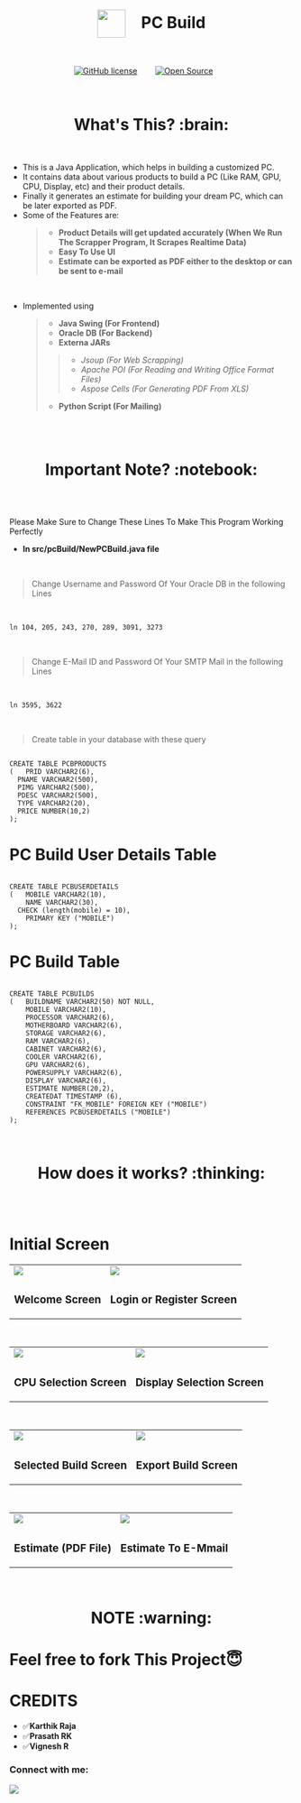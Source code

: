 <h1 align="center"><img align="center" src="https://user-images.githubusercontent.com/64122408/118642285-c8965580-b7f8-11eb-9838-b1780fbc7dbc.png" height=50px width=50px>&emsp;PC Build</h1>
<br/>

<div align="center">

[![GitHub license](https://img.shields.io/github/license/Naereen/StrapDown.js.svg)](https://github.com/mr-anonymous-official/PC-Build/blob/master/LICENSE)&emsp;&emsp;
[![Open Source](https://badges.frapsoft.com/os/v1/open-source.svg?v=103)](https://opensource.org/)&emsp;&emsp;

</div>
<br/>

<h1 align="center"><b>What's This? :brain:</b></h1>
<br/>

* This is a Java Application, which helps in building a customized PC.
* It contains data about various products to build a PC (Like RAM, GPU, CPU, Display, etc) and their product details.
* Finally it generates an estimate for building your dream PC, which can be later exported as PDF.
* Some of the Features are:
  > * **Product Details will get updated accurately (When We Run The Scrapper Program, It Scrapes Realtime Data)**
  > * **Easy To Use UI**
  > * **Estimate can be exported as PDF either to the desktop or can be sent to e-mail**
<br/>

* Implemented using
  > * **Java Swing (For Frontend)**
  > * **Oracle DB (For Backend)**
  > * **Externa JARs**
  > > * *Jsoup (For Web Scrapping)*
  > > * *Apache POI (For Reading and Writing Office Format Files)*
  > > * *Aspose Cells (For Generating PDF From XLS)*
  > * **Python Script (For Mailing)**
<br/>

<br/>

<h1 align="center"><b>Important Note? :notebook:</b></h1>

<br/>
<br/>

Please Make Sure to Change These Lines To Make This Program Working Perfectly

* **In src/pcBuild/NewPCBuild.java file**
<br/>

> Change Username and Password Of Your Oracle DB in the following Lines
<br/>

```
ln 104, 205, 243, 270, 289, 3091, 3273
```
<br/>

> Change E-Mail ID and Password Of Your SMTP Mail in the following Lines
<br/>

```
ln 3595, 3622
```
<br/>

> Create table in your database with these query
```

CREATE TABLE PCBPRODUCTS
(	PRID VARCHAR2(6), 
  PNAME VARCHAR2(500),
  PIMG VARCHAR2(500), 
  PDESC VARCHAR2(500), 
  TYPE VARCHAR2(20), 
  PRICE NUMBER(10,2)
);
```
# PC Build User Details Table

```

CREATE TABLE PCBUSERDETAILS
(	MOBILE VARCHAR2(10), 
	NAME VARCHAR2(30), 
  CHECK (length(mobile) = 10), 
	PRIMARY KEY ("MOBILE")
);

```

# PC Build Table

```

CREATE TABLE PCBUILDS
(	BUILDNAME VARCHAR2(50) NOT NULL, 
	MOBILE VARCHAR2(10), 
	PROCESSOR VARCHAR2(6), 
	MOTHERBOARD VARCHAR2(6), 
	STORAGE VARCHAR2(6), 
	RAM VARCHAR2(6), 
	CABINET VARCHAR2(6), 
	COOLER VARCHAR2(6), 
	GPU VARCHAR2(6), 
	POWERSUPPLY VARCHAR2(6), 
	DISPLAY VARCHAR2(6), 
	ESTIMATE NUMBER(20,2), 
	CREATEDAT TIMESTAMP (6), 
	CONSTRAINT "FK_MOBILE" FOREIGN KEY ("MOBILE")
	REFERENCES PCBUSERDETAILS ("MOBILE")
);

```
<br/>
<h1 align="center"><b>How does it works? :thinking:</b></h1>

<br/>
<br/>

# Initial Screen

<table>
<tr>
<td><img src="https://user-images.githubusercontent.com/64122408/118637206-2a53c100-b7f3-11eb-8ac1-9fc9d2fcf9f7.png"/></td>
<td><img src="https://user-images.githubusercontent.com/64122408/118637447-70a92000-b7f3-11eb-8038-7245fb4e5193.png"/></td>
</tr>
<tr>
  <td><h3>Welcome Screen</h3></td>
  <td><h3>Login or Register Screen</h3></td>
</tr>
</table>
<br/>

<table>
<tr>
<td><img src="https://user-images.githubusercontent.com/64122408/118637701-ba920600-b7f3-11eb-8d0e-dec7a603afb6.png"/></td>
<td><img src="https://user-images.githubusercontent.com/64122408/118637837-d72e3e00-b7f3-11eb-998e-c4f767387dff.png"/></td>
</tr>
<tr>
  <td><h3>CPU Selection Screen</h3></td>
  <td><h3>Display Selection Screen</h3></td>
</tr>
</table>
<br/>

<table>
<tr>
<td><img src="https://user-images.githubusercontent.com/64122408/118638117-21afba80-b7f4-11eb-8822-85d747943554.png"/></td>
<td><img src="https://user-images.githubusercontent.com/64122408/118638321-59b6fd80-b7f4-11eb-8233-4f216ea7b6ea.png"/></td>
</tr>
<tr>
  <td><h3>Selected Build Screen</h3></td>
  <td><h3>Export Build Screen</h3></td>
</tr>
</table>
<br/>

<table>
<tr>
<td><img src="https://user-images.githubusercontent.com/64122408/118638517-8ec35000-b7f4-11eb-9989-86ec65b59e6d.png"/></td>
<td><img src="https://user-images.githubusercontent.com/64122408/118638995-0db88880-b7f5-11eb-8473-c685c7ffae69.png"/></td>
</tr>
<tr>
  <td><h3>Estimate (PDF File)</h3></td>
  <td><h3>Estimate To E-Mmail</h3></td>
</tr>
</table>
<br/>

<h1 align="center"><b>NOTE :warning:</b></h1>


# Feel free to fork This Project😇


# CREDITS  
* :white_check_mark:**Karthik Raja**
* :white_check_mark:**Prasath RK**
* :white_check_mark:**Vignesh R**

<p align="left">  
<h3 align="left">Connect with me:</h3>  
<a href="https://instagram.com/vignesh_r_" target="blank"><img align="center" src="https://img.icons8.com/doodle/50/000000/instagram-new.png"/></a>  
</p>  
